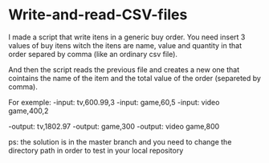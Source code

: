 # Write-and-read-CSV-files

I made a script that write itens in a generic buy order. You need insert 3 values of buy itens witch the itens are name, value and quantity in that order separed by comma (like an ordinary csv file).

And then the script reads the previous file and creates a new one that cointains the name of the item and the total value of the order (separeted by comma).

For exemple:
  -input: tv,600.99,3
  -input: game,60,5
  -input: video game,400,2
  
  -output: tv,1802.97
  -output: game,300
  -output: video game,800

ps: the solution is in the master branch and you need to change the directory path in order to test in your local repository
